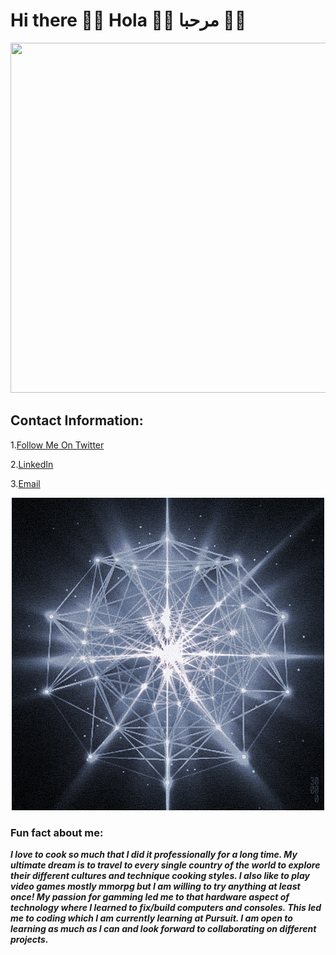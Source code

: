 # Hi there 👋🏼 Hola 👋🏼 مرحبا 👋🏼

<p align="center">
  <img width="560" height="560" src="https://www.universal-rights.org/wp-content/uploads/2019/09/30212411048_2a1d7200e2_z-1.jpg">
</p>

## Contact Information:
1.[Follow Me On Twitter](https://twitter.com/Hady_Mohamed_87 "My Twitter Homepage")

2.[LinkedIn](https://www.linkedin.com/in/hady-mohamed-709307187/ "My LinkedIn Homepage")

3.[Email](mailto:hadymohamed@pursuit.org)


<p align="center">
  <img src="https://github.com/HadyM/Intro-to-Terminal/blob/main/Assets/NIbp.gif"  title="Github">
</p>



### Fun fact about me:
 
<strong><em>I love to cook so much that I did it professionally for a long time. My ultimate dream is to travel to every single country of the world to explore their different cultures and technique cooking styles. 
I also like to play video games mostly mmorpg but I am willing to try anything at least once! My passion for gamming led me to that hardware aspect of technology where I learned to fix/build computers and consoles. This led me to coding which I am currently learning at Pursuit. I am open to learning as much as I can and look forward to collaborating on different projects.</em></strong>
  





<!--
**HadyM/HadyM** is a ✨ _special_ ✨ repository because its `README.md` (this file) appears on your GitHub profile.

Here are some ideas to get you started:

- 🔭 I’m currently working on ...
- 🌱 I’m currently learning ...
- 👯 I’m looking to collaborate on ...
- 🤔 I’m looking for help with ...
- 💬 Ask me about ...
- 📫 How to reach me: ...
- 😄 Pronouns: ...
- ⚡ Fun fact: ...
-->
